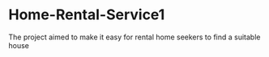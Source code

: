 # Home-Rental-Service1
The project aimed to make it easy for rental home seekers to find a suitable house
